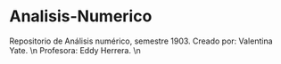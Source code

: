 # Analisis-Numerico
Repositorio de Análisis numérico, semestre 1903. Creado por: Valentina Yate. \n
Profesora: Eddy Herrera. \n
